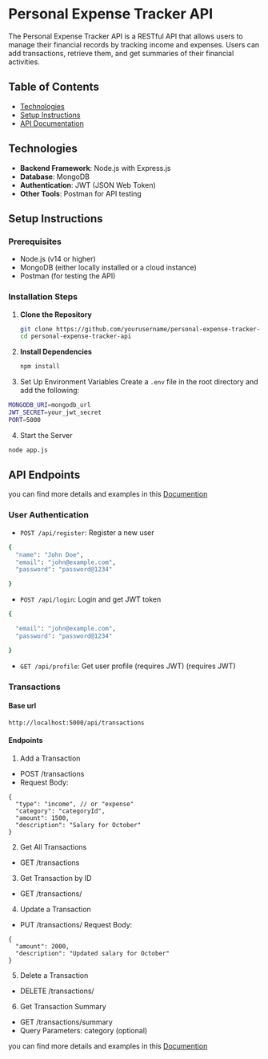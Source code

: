 # Personal Expense Tracker API

The Personal Expense Tracker API is a RESTful API that allows users to manage their financial records by tracking income and expenses. Users can add transactions, retrieve them, and get summaries of their financial activities.

## Table of Contents

- [Technologies](#technologies)
- [Setup Instructions](#setup-instructions)
- [API Documentation](#api-documentation)


## Technologies

- **Backend Framework**: Node.js with Express.js
- **Database**: MongoDB
- **Authentication**: JWT (JSON Web Token)
- **Other Tools**: Postman for API testing

## Setup Instructions

### Prerequisites

- Node.js (v14 or higher)
- MongoDB (either locally installed or a cloud instance)
- Postman (for testing the API)

### Installation Steps

1. **Clone the Repository**
   ```bash
   git clone https://github.com/yourusername/personal-expense-tracker-api.git
   cd personal-expense-tracker-api
   ```
2. **Install Dependencies**
   ```bash
   npm install
   ```
3. Set Up Environment Variables Create a `.env` file in the root directory and add the following:
  ```bash
  MONGODB_URI=mongodb_url
JWT_SECRET=your_jwt_secret
PORT=5000
  ```
4. Start the Server
  ```bash
  node app.js
  ```

## API Endpoints

you can find more details and examples in this [Documention](https://documenter.getpostman.com/view/22472618/2sAXxY5UeK)

### User Authentication
- `POST /api/register`: Register a new user
```bash
{
  "name": "John Doe",
  "email": "john@example.com",
  "password": "password@1234"

}
```
- `POST /api/login`: Login and get JWT token
``` bash
{

  "email": "john@example.com",
  "password": "password@1234"

}
```
- `GET /api/profile`: Get user profile (requires JWT)
(requires JWT)

### Transactions
#### Base url
```
http://localhost:5000/api/transactions

```
#### Endpoints

1.  Add a Transaction
- POST /transactions
- Request Body:
```
{
  "type": "income", // or "expense"
  "category": "categoryId",
  "amount": 1500,
  "description": "Salary for October"
}
```
2.  Get All Transactions
- GET /transactions
3.  Get Transaction by ID
- GET /transactions/
4. Update a Transaction
- PUT /transactions/
Request Body:
```
{
  "amount": 2000,
  "description": "Updated salary for October"
}
```
5. Delete a Transaction
- DELETE /transactions/
6. Get Transaction Summary
- GET /transactions/summary
- Query Parameters:
  category (optional)




you can find more details and examples in this [Documention](https://documenter.getpostman.com/view/22472618/2sAXxY5UeK) 
